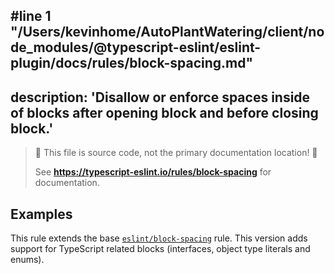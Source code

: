 #line 1 "/Users/kevinhome/AutoPlantWatering/client/node_modules/@typescript-eslint/eslint-plugin/docs/rules/block-spacing.md"
---
description: 'Disallow or enforce spaces inside of blocks after opening block and before closing block.'
---

> 🛑 This file is source code, not the primary documentation location! 🛑
>
> See **https://typescript-eslint.io/rules/block-spacing** for documentation.

## Examples

This rule extends the base [`eslint/block-spacing`](https://eslint.org/docs/rules/block-spacing) rule.
This version adds support for TypeScript related blocks (interfaces, object type literals and enums).
